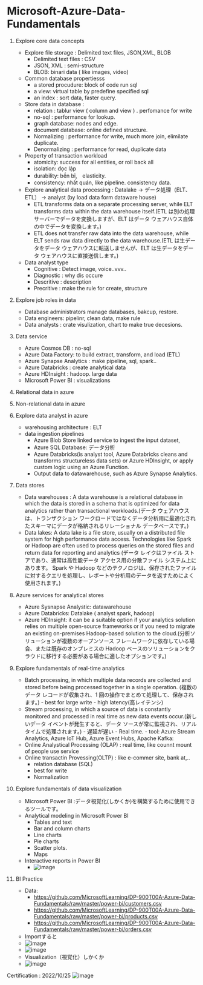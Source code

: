 # Microsoft-Azure-Data-Fundamentals
1. Explore core data concepts
    - Explore file storage : Delimited text files, JSON,XML, BLOB
        - Delimited text files : CSV
        - JSON, XML : semi-structure
        - BLOB: binari data ( like images, video)
    - Common database propertiesss
        - a stored procudure: block of code run sql
        - a view: virtual table by predefine specified sql
        - an index : sort data, faster query.
    - Store data in database : 
        - relation : tablur view ( column and view ) . perfomance for write
        - no-sql : performance for lookup.
        - graph database: nodes and edge. 
        - document database: online defined structure.
        - Normalizing : performance for write, much more join, elimilate duplicate.
        - Denormalizing : performance for read, duplicate data
    - Property of transaction workload
        - atomicity: success for all entities, or roll back all
        - isolation: đọc lập
        - durability: bền bỉ,　elasticity.
        - consistency: nhất quán, like pipeline. consistency data.
    - Explore analytical data processing : Datalake -> データ処理（ELT、ETL） -> analyst (by load data form dataware house)
        + ETL transforms data on a separate processing server, while ELT transforms data within the data warehouse itself.(ETL は別の処理サーバーでデータを変換しますが、ELT はデータ ウェアハウス自体の中でデータを変換します。)
        + ETL does not transfer raw data into the data warehouse, while ELT sends raw data directly to the data warehouse.(ETL は生データをデータ ウェアハウスに転送しませんが、ELT は生データをデータ ウェアハウスに直接送信します。)
    - Data analyst type
        - Cognitive : Detect image, voice..vvv..
        - Diagnostic : why dis occure
        - Descritive : description
        - Precritive : make the rule for create, structure
2. Explore job roles in data
    - Database administrators manage databases, bakcup, restore.
    - Data engineers: pipelinr, clean data, make rule
    - Data analysts : crate visulization, chart to make true decesions.
3. Data service
    - Azure Cosmos DB : no-sql
    - Azure Data Factory: to build extract, transform, and load (ETL) 
    - Azure Synapse Analytics : make pipeline, sql, spark..
    - Azure Databricks :  create analytical data
    - Azure HDInsight : hadoop. large data
    - Microsoft Power BI : visualizations
4. Relational data in azure
5. Non-relational data in azure
6. Explore data analyst in azure
    - warehousing architecture : ELT
    - data ingestion pipelines 
        -  Azure Blob Store linked service to ingest the input dataset, 
        -  Azure SQL Database: データ分析
        - Azure Databricks(is analyst tool, Azure Databricks cleans and transforms structureless data sets) or Azure HDInsight, or apply custom logic using an Azure Function. 
        - Output data to datawarehouse, such as Azure Synapse Analytics. 
7. Data stores
    - Data warehouses : A data warehouse is a relational database in which the data is stored in a schema that is optimized for data analytics rather than transactional workloads.(データ ウェアハウスは、トランザクション ワークロードではなくデータ分析用に最適化されたスキーマにデータが格納されるリレーショナル データベースです。)
    - Data lakes: A data lake is a file store, usually on a distributed file system for high performance data access. Technologies like Spark or Hadoop are often used to process queries on the stored files and return data for reporting and analytics (データ レイクはファイル ストアであり、通常は高性能データ アクセス用の分散ファイル システム上にあります。 Spark や Hadoop などのテクノロジは、保存されたファイルに対するクエリを処理し、レポートや分析用のデータを返すためによく使用されます。)
    
8. Azure services for analytical stores
    - Azure Sysnapse Analystic: datawarehouse
    - Azure Databricks: Datalake ( analyst spark, hadoop)
    - Azure HDInsight: it can be a suitable option if your analytics solution relies on multiple open-source frameworks or if you need to migrate an existing on-premises Hadoop-based solution to the cloud.(分析ソリューションが複数のオープンソース フレームワークに依存している場合、または既存のオンプレミスの Hadoop ベースのソリューションをクラウドに移行する必要がある場合に適したオプションです。)
9. Explore fundamentals of real-time analytics
    - Batch processing, in which multiple data records are collected and stored before being processed together in a single operation. (複数のデータ レコードが収集され、1 回の操作でまとめて処理して、保存されます。)
            - best for large write
            - high latency(高レイテンシ)
    - Stream processing, in which a source of data is constantly monitored and processed in real time as new data events occur.(新しいデータ イベントが発生すると、データ ソースが常に監視され、リアルタイムで処理されます。)
            - 遅延が遅い
            - Real time.
            - tool: Azure Stream Analytics, Azure IoT Hub, Azure Event Hubs, Apache Kafka:
    - Online Analystical Processing (OLAP) : real time, like counnt mount of people use service
    - Online transactin Provessing(OLTP) : like e-commer site, bank at,..
        - relation database  (SQL)
        - best for write
        - Normalization
10. Explore fundamentals of data visualization
    - Microsoft Power BI :データ視覚化(しかくか)を構築するために使用できるツールです。
    - Analytical modeling in Microsoft Power BI
        - Tables and text
        - Bar and column charts
        - Line charts
        - Pie charts
        - Scatter plots.
        - Maps
    - Interactive reports in Power BI
        - ![image](https://user-images.githubusercontent.com/44230257/197465819-1f8b912f-1305-41dc-9762-8a409d75d0f0.png)

11. BI Practice
    - Data: 
        - https://github.com/MicrosoftLearning/DP-900T00A-Azure-Data-Fundamentals/raw/master/power-bi/customers.csv
        - https://github.com/MicrosoftLearning/DP-900T00A-Azure-Data-Fundamentals/raw/master/power-bi/products.csv
        - https://github.com/MicrosoftLearning/DP-900T00A-Azure-Data-Fundamentals/raw/master/power-bi/orders.csv
    - Importすると
    - ![image](https://user-images.githubusercontent.com/44230257/197466146-16ac4831-d39c-4767-813f-c555bdb98732.png)
    - ![image](https://user-images.githubusercontent.com/44230257/197466196-302281b7-2031-4e64-8110-b1f2839dc0c0.png)
    - Visualization（視覚化）しかくか
    - ![image](https://user-images.githubusercontent.com/44230257/197466321-698c8f66-4cce-4936-a39b-3e78b63e4ea0.png)


Certification : 2022/10/25
![image](https://user-images.githubusercontent.com/44230257/197666931-7e8f8db8-f85a-4f9e-bf81-1d5a79d39719.png)
